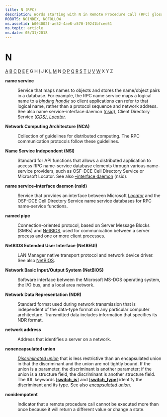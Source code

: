 ```yaml
---
title: N (RPC)
description: Words starting with N in Remote Procedure Call (RPC) glossary.
ROBOTS: NOINDEX, NOFOLLOW
ms.assetid: b004002f-ae52-4ae8-a570-19241bfcee51
ms.topic: article
ms.date: 05/31/2018
---
```


# N

[A](a-glos.md) [B](b-glos.md) [C](c-glos.md) [D](d-glos.md) [E](e-glos.md) [F](f-glos.md) G H [I](i-glos.md) J K [L](l-glos.md) [M](m-glos.md) N [O](o-glos.md) [P](p-glos.md) [Q](q.md) [R](r-glos.md) [S](s-glos.md) [T](t-glos.md) [U](u-glos.md) [V](v-glos.md) [W](w-glos.md) X Y Z

<dl> <dt>

<span id="_rpc_name_service_glos"></span><span id="_RPC_NAME_SERVICE_GLOS"></span>**name service**
</dt> <dd>

Service that maps names to objects and stores the name/object pairs in a database. For example, the RPC name service maps a logical name to a [*binding handle*](b-glos.md) so client applications can refer to that logical name, rather than a protocol sequence and network address. See also name service–interface daemon ([nsid)](https://docs.microsoft.com/windows), Client Directory Service ([*CDS)*](c-glos.md), [*Locator*](l-glos.md).

</dd> <dt>

<span id="_rpc_nca_glos"></span><span id="_RPC_NCA_GLOS"></span>**Network Computing Architecture (NCA)**
</dt> <dd>

Collection of guidelines for distributed computing. The RPC communication protocols follow these guidelines.

</dd> <dt>

<span id="_rpc_nsi_glos"></span><span id="_RPC_NSI_GLOS"></span>**Name Service Independent (NSI)**
</dt> <dd>

Standard for API functions that allows a distributed application to access RPC name-service database elements through various name-service providers, such as OSF-DCE Cell Directory Service or Microsoft Locator. See also [–interface daemon](https://docs.microsoft.com/windows) (nsid).

</dd> <dt>

<span id="_rpc_nsid_glos"></span><span id="_RPC_NSID_GLOS"></span>**name service–interface daemon (nsid)**
</dt> <dd>

Service that provides an interface between Microsoft [*Locator*](l-glos.md) and the OSF-DCE Cell Directory Service name service databases for RPC name-service functions.

</dd> <dt>

<span id="_rpc_named_pipe_glos"></span><span id="_RPC_NAMED_PIPE_GLOS"></span>**named pipe**
</dt> <dd>

Connection-oriented protocol, based on Server Message Blocks (SMBs) and [NetBIOS](https://docs.microsoft.com/windows), used for communication between a server process and one or more client processes.

</dd> <dt>

<span id="_rpc_netbeui_glos"></span><span id="_RPC_NETBEUI_GLOS"></span>**NetBIOS Extended User Interface (NetBEUI)**
</dt> <dd>

LAN Manager native transport protocol and network device driver. See also [NetBIOS](https://docs.microsoft.com/windows).

</dd> <dt>

<span id="_rpc_netbios_glos"></span><span id="_RPC_NETBIOS_GLOS"></span>**Network Basic Input/Output System (NetBIOS)**
</dt> <dd>

Software interface between the Microsoft MS-DOS operating system, the I/O bus, and a local area network.

</dd> <dt>

<span id="_rpc_ndr_glos"></span><span id="_RPC_NDR_GLOS"></span>**Network Data Representation (NDR)**
</dt> <dd>

Standard format used during network transmission that is independent of the data-type format on any particular computer architecture. Transmitted data includes information that specifies its NDR format.

</dd> <dt>

<span id="_rpc_network_address_glos"></span><span id="_RPC_NETWORK_ADDRESS_GLOS"></span>**network address**
</dt> <dd>

Address that identifies a server on a network.

</dd> <dt>

<span id="_rpc_nonencapsulated_union_glos"></span><span id="_RPC_NONENCAPSULATED_UNION_GLOS"></span>**nonencapsulated union**
</dt> <dd>

[*Discriminated union*](d-glos.md) that is less restrictive than an encapsulated union in that the discriminant and the union are not tightly bound. If the union is a parameter, the discriminant is another parameter; if the union is a structure field, the discriminant is another structure field. The IDL keywords \[[**switch\_is**](https://docs.microsoft.com/windows/desktop/Midl/switch-is)\] and \[[**switch\_type**](https://docs.microsoft.com/windows/desktop/Midl/switch-type)\] identify the discriminant and its type. See also [*encapsulated union*](e-glos.md).

</dd> <dt>

<span id="_rpc_nonidempotent_glos"></span><span id="_RPC_NONIDEMPOTENT_GLOS"></span>**nonidempotent**
</dt> <dd>

Indicator that a remote procedure call cannot be executed more than once because it will return a different value or change a state.

</dd> </dl>

 

 




